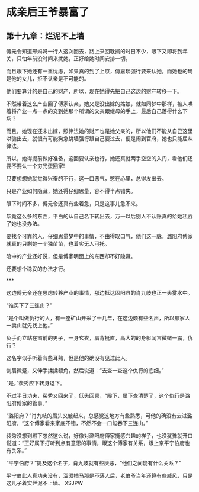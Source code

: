 # 成亲后王爷暴富了 
 ## 第十九章：烂泥不上墙
  傅元令知道邢妈妈一行人这次回去，路上来回耽搁的时日不少，眼下又即将到年关，只怕年前没时间来扰她，正好给她时间安排一切。  
  
 而且眼下她还有一重忧虑，如果真的到了上京，傅嘉琰强行要来认她，而她也的确是他的女儿，拒不认亲是不可能的。  
  
 他们要算计的是自己的财产，所以，现在她得先把自己这边的财产转移一下。  
  
 不然带着这么产业回了傅家认亲，她又是没出嫁的姑娘，就如同梦中那样，被人哄着将产业一点一点的交到她那个所谓的父亲跟继母的手上，最后自己落得什么下场？  
  
 而且，她现在还未出嫁，照律法她的财产也是她父亲的，所以他们不能从自己这里哄骗出去，就很有可能狗急跳墙强行跟自己要过去，便是闹到官府，她也只能屈从律法。  
  
 所以，她得提前做好准备，这回要认亲也行，她还真就两手空空的入门，看他们还要不要认一个穷光蛋回家!  
  
 只要想想她就觉得兴奋的不行，这一口恶气，憋在心里，总得发出去。  
  
 只是产业如何隐藏，她还得仔细思量，容不得半点错失。  
  
 眼下时间不多，傅元令还真有些着急，只是这事儿急不来。  
  
 毕竟这么多的东西，平白的从自己名下转出去，万一以后别人不认账真的给她私吞了她也没办法。  
  
 要找个可靠的人，仔细思量梦中的事情，不由得叹口气，他们这一脉，潞阳府傅家就真的只剩她一个独苗苗，也着实无人可托。  
  
 暗中的产业还好说，但是傅家明面上的东西却不好隐藏。  
  
 还要想个稳妥的办法才行。  
  
 \*\*\*  
  
 这边傅元令还在思虑转移产业的事情，那边抵达固阳县的肖九岐也正一头雾水中。  
  
 “谁买下了三连山？”  
  
 “是个叫做仇行的人，有一座矿山开采了十几年，在这边颇有些名声，所以那家人一卖山就先找上他。”  
  
 负手而立站在窗前的男子，一身玄衣，肩背挺直，高大的的身躯闻言微微一震，仇行？  
  
 这名字似乎听着有些耳熟，但是他的确没有见过此人。  
  
 剑眉微蹙，又伸手揉揉额角，然后说道：“去查一查这个仇行的底细。”  
  
 “是。”裴秀应下转身退下。  
  
 不过半日功夫，裴秀又回来了，低头回禀，“殿下，属下查清楚了，这个仇行是潞阳府傅家的管事。”  
  
 “潞阳府？”肖九岐的眉头又皱起来，总感觉这地方有些熟悉，可他的确没有去过潞阳府，“这个傅家看来家底不错，不然不会一口能吞下三连山。”  
  
 裴秀没想到殿下忽然这么说，好像对潞阳府傅家挺感兴趣的样子，也没犹豫就开口说道：“正好属下打听到点有意思的事情，跟这个傅家有关系，跟上京平宁伯府也有关系。”  
  
 “平宁伯府？”提及这个名字，肖九岐就有些厌恶，“他们之间能有什么关系？”  
  
 平宁伯此人真功夫没有，溜须拍马那是不落人后，老伯爷当年还算有些威风，只是这儿子着实烂泥不上墙。 
XSJPW